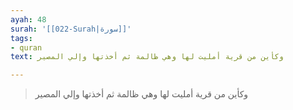 ```yaml
---
ayah: 48
surah: '[[022-Surah|سورة]]'
tags:
- quran
text: وكأين من قرية أمليت لها وهي ظالمة ثم أخذتها وإلي المصير

---
```

> وكأين من قرية أمليت لها وهي ظالمة ثم أخذتها وإلي المصير

